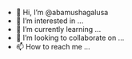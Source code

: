 - 👋 Hi, I’m @abamushagalusa
- 👀 I’m interested in ...
- 🌱 I’m currently learning ...
- 💞️ I’m looking to collaborate on ...
- 📫 How to reach me ...

<!---
abamushagalusa/abamushagalusa is a ✨ special ✨ repository because its `README.md` (this file) appears on your GitHub profile.
You can click the Preview link to take a look at your changes.
--->
